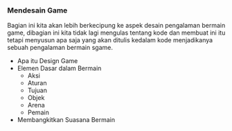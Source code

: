 ### Mendesain Game

Bagian ini kita akan lebih berkecipung ke aspek desain pengalaman bermain game, dibagian ini kita tidak lagi mengulas tentang kode dan membuat ini itu tetapi menyusun apa saja yang akan ditulis kedalam kode menjadikanya sebuah pengalaman bermain sgame.

- Apa itu Design Game
- Elemen Dasar dalam Bermain
    - Aksi
    - Aturan
    - Tujuan
    - Objek
    - Arena
    - Pemain
- Membangkitkan Suasana Bermain